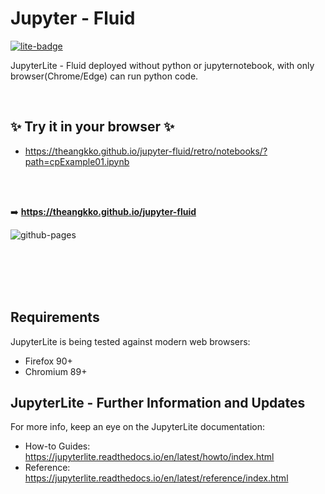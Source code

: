 # Jupyter - Fluid

[![lite-badge](https://jupyterlite.rtfd.io/en/latest/_static/badge.svg)](https://jupyterlite.github.io/demo)


JupyterLite - Fluid deployed without python or jupyternotebook, with only browser(Chrome/Edge) can run python code.

<br>

## ✨ Try it in your browser ✨


- https://theangkko.github.io/jupyter-fluid/retro/notebooks/?path=cpExample01.ipynb


<br><br>

➡️ **https://theangkko.github.io/jupyter-fluid**

![github-pages](https://user-images.githubusercontent.com/591645/120649478-18258400-c47d-11eb-80e5-185e52ff2702.gif)




<br><br><br><br>


## Requirements

JupyterLite is being tested against modern web browsers:

- Firefox 90+
- Chromium 89+

## JupyterLite - Further Information and Updates

For more info, keep an eye on the JupyterLite documentation:

- How-to Guides: https://jupyterlite.readthedocs.io/en/latest/howto/index.html
- Reference: https://jupyterlite.readthedocs.io/en/latest/reference/index.html
